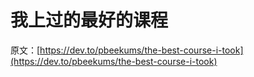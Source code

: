 # 我上过的最好的课程

原文：[https://dev.to/pbeekums/the-best-course-i-took](https://dev.to/pbeekums/the-best-course-i-took)